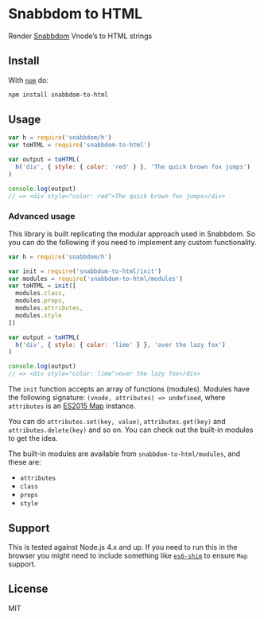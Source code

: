 # Snabbdom to HTML

Render [Snabbdom](https://github.com/paldepind/snabbdom) Vnode’s to HTML strings

## Install

With [`npm`](https://www.npmjs.com/) do:

```bash
npm install snabbdom-to-html
```

## Usage

```js
var h = require('snabbdom/h')
var toHTML = require('snabbdom-to-html')

var output = toHTML(
  h('div', { style: { color: 'red' } }, 'The quick brown fox jumps')
)

console.log(output)
// => <div style="color: red">The quick brown fox jumps</div>
```

### Advanced usage

This library is built replicating the modular approach used in Snabbdom. So you can do the following if you need to implement any custom functionality.

```js
var h = require('snabbdom/h')

var init = require('snabbdom-to-html/init')
var modules = require('snabbdom-to-html/modules')
var toHTML = init([
  modules.class,
  modules.props,
  modules.attributes,
  modules.style
])

var output = toHTML(
  h('div', { style: { color: 'lime' } }, 'over the lazy fox')
)

console.log(output)
// => <div style="color: lime">over the lazy fox</div>
```

The `init` function accepts an array of functions (modules). Modules have the following signature: `(vnode, attributes) => undefined`, where `attributes` is an [ES2015 Map](https://developer.mozilla.org/en-US/docs/Web/JavaScript/Reference/Global_Objects/Map) instance.

You can do `attributes.set(key, value)`, `attributes.get(key)` and `attributes.delete(key)` and so on. You can check out the built-in modules to get the idea.

The built-in modules are available from `snabbdom-to-html/modules`, and these are:

- `attributes`
- `class`
- `props`
- `style`

## Support

This is tested against Node.js 4.x and up. If you need to run this in the browser you might need to include something like [`es6-shim`](https://github.com/paulmillr/es6-shim) to ensure `Map` support. 

## License

MIT
